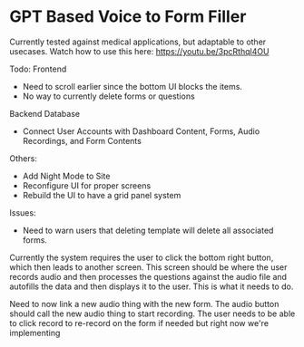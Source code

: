 # GPT Based Voice to Form Filler

Currently tested against medical applications, but adaptable to other usecases.
Watch how to use this here:
https://youtu.be/3pcRthql4OU

Todo:
Frontend
- Need to scroll earlier since the bottom UI blocks the items.
- No way to currently delete forms or questions

Backend Database
- Connect User Accounts with Dashboard Content, Forms, Audio Recordings, and Form Contents

Others:
- Add Night Mode to Site
- Reconfigure UI for proper screens
- Rebuild the UI to have a grid panel system

Issues:
- Need to warn users that deleting template will delete all associated forms.

Currently the system requires the user to click the bottom right button, which then leads to another screen.
This screen should be where the user records audio and then processes the questions against the audio file and autofills the data and then displays it to the user.
This is what it needs to do.


Need to now link a new audio thing with the new form. The audio button should call the new audio thing to start recording.
The user needs to be able to click record to re-record on the form if needed but right now we're implementing 
